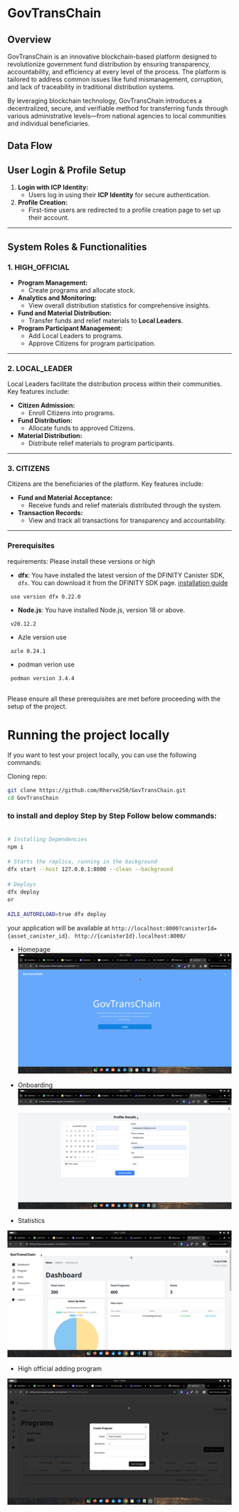 # GovTransChain

## Overview

GovTransChain is an innovative blockchain-based platform designed to revolutionize government fund distribution by ensuring transparency, accountability, and efficiency at every level of the process. The platform is tailored to address common issues like fund mismanagement, corruption, and lack of traceability in traditional distribution systems.

By leveraging blockchain technology, GovTransChain introduces a decentralized, secure, and verifiable method for transferring funds through various administrative levels—from national agencies to local communities and individual beneficiaries.

## Data Flow


## User Login & Profile Setup  
1. **Login with ICP Identity:**  
   - Users log in using their **ICP Identity** for secure authentication.  
2. **Profile Creation:**  
   - First-time users are redirected to a profile creation page to set up their account.  

---

## System Roles & Functionalities  

### 1. **HIGH_OFFICIAL**  

- **Program Management:**  
  - Create programs and allocate stock.  
- **Analytics and Monitoring:**  
  - View overall distribution statistics for comprehensive insights.  
- **Fund and Material Distribution:**  
  - Transfer funds and relief materials to **Local Leaders**.  
- **Program Participant Management:**  
  - Add Local Leaders to programs.  
  - Approve Citizens for program participation.  

---

### 2. **LOCAL_LEADER**  
Local Leaders facilitate the distribution process within their communities. Key features include:  
- **Citizen Admission:**  
  - Enroll Citizens into programs.  
- **Fund Distribution:**  
  - Allocate funds to approved Citizens.  
- **Material Distribution:**  
  - Distribute relief materials to program participants.  

---

### 3. **CITIZENS**  
Citizens are the beneficiaries of the platform. Key features include:  
- **Fund and Material Acceptance:**  
  - Receive funds and relief materials distributed through the system.  
- **Transaction Records:**  
  - View and track all transactions for transparency and accountability.  

---

### Prerequisites

requirements: Please install these versions or high

- **dfx**: You have installed the latest version of the DFINITY Canister SDK, `dfx`. You can download it from the DFINITY SDK page. [installation guide](https://demergent-labs.github.io/azle/get_started.html#installation)

 ```
  use version dfx 0.22.0
 ```
- **Node.js**: You have installed Node.js, version 18 or above.
```
 v20.12.2

```
- Azle version use 
 ```
  azle 0.24.1
 ```

 - podman verion use

 ```
  podman version 3.4.4
  
 ```
Please ensure all these prerequisites are met before proceeding with the setup of the project.

# Running the project locally

If you want to test your project locally, you can use the following commands:

Cloning repo:

```bash
git clone https://github.com/Rherve250/GovTransChain.git
cd GovTransChain
```


### to install and deploy Step by Step Follow below commands:

```bash

# Installing Dependencies
npm i

# Starts the replica, running in the background
dfx start --host 127.0.0.1:8000 --clean --background

# Deploys
dfx deploy
or

AZLE_AUTORELOAD=true dfx deploy
```

your application will be available at `http://localhost:8000?canisterId={asset_canister_id}`.
` http://{canisterId}.localhost:8000/`

* Homepage
![Alt text](src/frontend/src/assets/Homepage-1.png)

* Onboarding
![Alt text](src/frontend/src/assets/onBoard-1.png)

* Statistics

![Alt text](src/frontend/src/assets/overallstat.png)

* High official adding program

![Alt text](src/frontend/src/assets/createProgram.png)






    

   
  


      